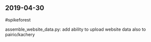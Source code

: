 ## 2019-04-30

 #spikeforest

assemble_website_data.py: add ability to upload website data also to pairio/kachery

